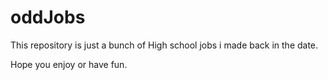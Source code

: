# oddJobs

This repository is just a bunch of High school jobs i made back in the date.

Hope you enjoy or have fun.
